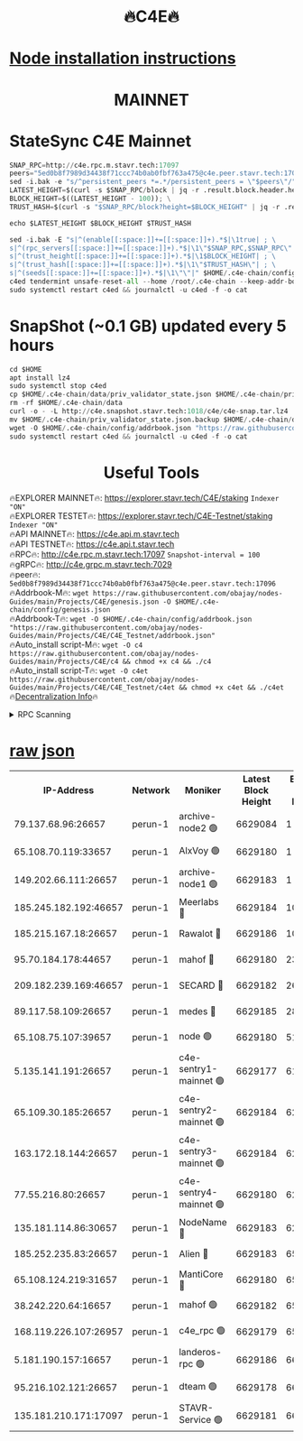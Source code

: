 <h1 align="center"> 🔥C4E🔥</h1>

[Node installation instructions](https://github.com/obajay/nodes-Guides/tree/main/Projects/C4E)
=

<h1 align="center"> MAINNET</h1>

# StateSync C4E Mainnet
```python
SNAP_RPC=http://c4e.rpc.m.stavr.tech:17097
peers="5ed0b8f7989d34438f71ccc74b0ab0fbf763a475@c4e.peer.stavr.tech:17096"
sed -i.bak -e "s/^persistent_peers *=.*/persistent_peers = \"$peers\"/" $HOME/.c4e-chain/config/config.toml
LATEST_HEIGHT=$(curl -s $SNAP_RPC/block | jq -r .result.block.header.height); \
BLOCK_HEIGHT=$((LATEST_HEIGHT - 100)); \
TRUST_HASH=$(curl -s "$SNAP_RPC/block?height=$BLOCK_HEIGHT" | jq -r .result.block_id.hash)

echo $LATEST_HEIGHT $BLOCK_HEIGHT $TRUST_HASH

sed -i.bak -E "s|^(enable[[:space:]]+=[[:space:]]+).*$|\1true| ; \
s|^(rpc_servers[[:space:]]+=[[:space:]]+).*$|\1\"$SNAP_RPC,$SNAP_RPC\"| ; \
s|^(trust_height[[:space:]]+=[[:space:]]+).*$|\1$BLOCK_HEIGHT| ; \
s|^(trust_hash[[:space:]]+=[[:space:]]+).*$|\1\"$TRUST_HASH\"| ; \
s|^(seeds[[:space:]]+=[[:space:]]+).*$|\1\"\"|" $HOME/.c4e-chain/config/config.toml
c4ed tendermint unsafe-reset-all --home /root/.c4e-chain --keep-addr-book
sudo systemctl restart c4ed && journalctl -u c4ed -f -o cat
```
# SnapShot (~0.1 GB) updated every 5 hours
```python
cd $HOME
apt install lz4
sudo systemctl stop c4ed
cp $HOME/.c4e-chain/data/priv_validator_state.json $HOME/.c4e-chain/priv_validator_state.json.backup
rm -rf $HOME/.c4e-chain/data
curl -o - -L http://c4e.snapshot.stavr.tech:1018/c4e/c4e-snap.tar.lz4 | lz4 -c -d - | tar -x -C $HOME/.c4e-chain --strip-components 2
mv $HOME/.c4e-chain/priv_validator_state.json.backup $HOME/.c4e-chain/data/priv_validator_state.json
wget -O $HOME/.c4e-chain/config/addrbook.json "https://raw.githubusercontent.com/obajay/nodes-Guides/main/Projects/C4E/addrbook.json"
sudo systemctl restart c4ed && journalctl -u c4ed -f -o cat
```
 <h1 align="center"> Useful Tools</h1>

🔥EXPLORER MAINNET🔥:  https://explorer.stavr.tech/C4E/staking            `Indexer "ON"` \
🔥EXPLORER TESTET🔥:   https://explorer.stavr.tech/C4E-Testnet/staking     `Indexer "ON"` \
🔥API MAINNET🔥:       https://c4e.api.m.stavr.tech \
🔥API TESTNET🔥:       https://c4e.api.t.stavr.tech \
🔥RPC🔥:               http://c4e.rpc.m.stavr.tech:17097                  `Snapshot-interval = 100` \
🔥gRPC🔥:              http://c4e.grpc.m.stavr.tech:7029 \
🔥peer🔥:              `5ed0b8f7989d34438f71ccc74b0ab0fbf763a475@c4e.peer.stavr.tech:17096` \
🔥Addrbook-M🔥:    ```wget https://raw.githubusercontent.com/obajay/nodes-Guides/main/Projects/C4E/genesis.json -O $HOME/.c4e-chain/config/genesis.json``` \
🔥Addrbook-T🔥:    ```wget -O $HOME/.c4e-chain/config/addrbook.json "https://raw.githubusercontent.com/obajay/nodes-Guides/main/Projects/C4E/C4E_Testnet/addrbook.json"``` \
🔥Auto_install script-M🔥: ```wget -O c4 https://raw.githubusercontent.com/obajay/nodes-Guides/main/Projects/C4E/c4 && chmod +x c4 && ./c4``` \
🔥Auto_install script-T🔥: ```wget -O c4et https://raw.githubusercontent.com/obajay/nodes-Guides/main/Projects/C4E/C4E_Testnet/c4et && chmod +x c4et && ./c4et``` \
🔥[Decentralization Info](https://github.com/obajay/StateSync-snapshots/tree/main/Projects/C4E/Decentralization)🔥




<details>
<summary>RPC Scanning</summary>

<h2 align="center"> We scan nodes in real time every 4 hours. And we provide the final result of RPC endpoints.
We cannot influence the operation of these nodes in any way. </h2>


```python
If Voting Power is higher than 0 --> then the Node is a validator of the network and may be subject to attack and be a potential threat to the chain.
```
```python
We marked such validators with a red symbol
```

</details>

[raw json](https://rpc-check.c4e.stavr.tech/c4e/rpc-c4e-result.json)
=



<table><tr><th>IP-Address</th><th>Network</th><th>Moniker</th><th>Latest Block Height</th><th>Earliest Block Height</th><th>Catching Up</th><th>Tx Index</th><th>Voting Power</th><th>Scan Time</th></tr><tr><td>79.137.68.96:26657</td><td>perun-1</td><td>archive-node2 🟢</td><td>6629084</td><td>1</td><td>False</td><td>on</td><td>0</td><td>2024-01-07T15:10:40.271603393UTC</td></tr><tr><td>65.108.70.119:33657</td><td>perun-1</td><td>AlxVoy 🟢</td><td>6629180</td><td>1</td><td>False</td><td>on</td><td>0</td><td>2024-01-07T15:10:54.856873039UTC</td></tr><tr><td>149.202.66.111:26657</td><td>perun-1</td><td>archive-node1 🟢</td><td>6629183</td><td>1</td><td>False</td><td>on</td><td>0</td><td>2024-01-07T15:11:10.874227871UTC</td></tr><tr><td>185.245.182.192:46657</td><td>perun-1</td><td>Meerlabs 🔴</td><td>6629184</td><td>1051501</td><td>False</td><td>on</td><td>493550</td><td>2024-01-07T15:11:16.551432843UTC</td></tr><tr><td>185.215.167.18:26657</td><td>perun-1</td><td>Rawalot 🔴</td><td>6629186</td><td>1090501</td><td>False</td><td>on</td><td>579034</td><td>2024-01-07T15:11:28.494533955UTC</td></tr><tr><td>95.70.184.178:44657</td><td>perun-1</td><td>mahof 🔴</td><td>6629180</td><td>2342001</td><td>False</td><td>off</td><td>1360185</td><td>2024-01-07T15:10:54.145359078UTC</td></tr><tr><td>209.182.239.169:46657</td><td>perun-1</td><td>SECARD 🔴</td><td>6629182</td><td>2616101</td><td>False</td><td>off</td><td>675729</td><td>2024-01-07T15:11:08.128691504UTC</td></tr><tr><td>89.117.58.109:26657</td><td>perun-1</td><td>medes 🔴</td><td>6629185</td><td>2826001</td><td>False</td><td>off</td><td>471345</td><td>2024-01-07T15:11:23.669234172UTC</td></tr><tr><td>65.108.75.107:39657</td><td>perun-1</td><td>node 🟢</td><td>6629180</td><td>5198801</td><td>False</td><td>on</td><td>0</td><td>2024-01-07T15:10:57.242881784UTC</td></tr><tr><td>5.135.141.191:26657</td><td>perun-1</td><td>c4e-sentry1-mainnet 🟢</td><td>6629177</td><td>6198001</td><td>False</td><td>on</td><td>0</td><td>2024-01-07T15:10:39.885975369UTC</td></tr><tr><td>65.109.30.185:26657</td><td>perun-1</td><td>c4e-sentry2-mainnet 🟢</td><td>6629184</td><td>6238301</td><td>False</td><td>on</td><td>0</td><td>2024-01-07T15:11:16.227232503UTC</td></tr><tr><td>163.172.18.144:26657</td><td>perun-1</td><td>c4e-sentry3-mainnet 🟢</td><td>6629184</td><td>6239001</td><td>False</td><td>on</td><td>0</td><td>2024-01-07T15:11:17.195614817UTC</td></tr><tr><td>77.55.216.80:26657</td><td>perun-1</td><td>c4e-sentry4-mainnet 🟢</td><td>6629180</td><td>6241001</td><td>False</td><td>on</td><td>0</td><td>2024-01-07T15:10:54.501330506UTC</td></tr><tr><td>135.181.114.86:30657</td><td>perun-1</td><td>NodeName 🔴</td><td>6629183</td><td>6284301</td><td>False</td><td>off</td><td>334749</td><td>2024-01-07T15:11:11.323980139UTC</td></tr><tr><td>185.252.235.83:26657</td><td>perun-1</td><td>Alien 🔴</td><td>6629183</td><td>6502501</td><td>False</td><td>on</td><td>380508</td><td>2024-01-07T15:11:11.673936351UTC</td></tr><tr><td>65.108.124.219:31657</td><td>perun-1</td><td>MantiCore 🔴</td><td>6629180</td><td>6529180</td><td>False</td><td>off</td><td>837921</td><td>2024-01-07T15:10:53.696236900UTC</td></tr><tr><td>38.242.220.64:16657</td><td>perun-1</td><td>mahof 🟢</td><td>6629182</td><td>6545801</td><td>False</td><td>off</td><td>0</td><td>2024-01-07T15:11:08.484711334UTC</td></tr><tr><td>168.119.226.107:26957</td><td>perun-1</td><td>c4e_rpc 🟢</td><td>6629179</td><td>6554001</td><td>False</td><td>on</td><td>0</td><td>2024-01-07T15:10:47.046676700UTC</td></tr><tr><td>5.181.190.157:16657</td><td>perun-1</td><td>landeros-rpc 🟢</td><td>6629186</td><td>6622001</td><td>False</td><td>on</td><td>0</td><td>2024-01-07T15:11:28.125300356UTC</td></tr><tr><td>95.216.102.121:26657</td><td>perun-1</td><td>dteam 🟢</td><td>6629178</td><td>6626001</td><td>False</td><td>on</td><td>0</td><td>2024-01-07T15:10:40.653100261UTC</td></tr><tr><td>135.181.210.171:17097</td><td>perun-1</td><td>STAVR-Service 🟢</td><td>6629181</td><td>6627001</td><td>False</td><td>on</td><td>0</td><td>2024-01-07T15:10:59.624401853UTC</td></tr></table>
